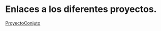 # Enlaces a los diferentes proyectos.

[ProyectoConjuto](https://www.canva.com/design/DAGRlw5D2xg/Htk3o6Mx4pJYp5jOctH06g/view?utm_content=DAGRlw5D2xg&utm_campaign=designshare&utm_medium=link&utm_source=editor)